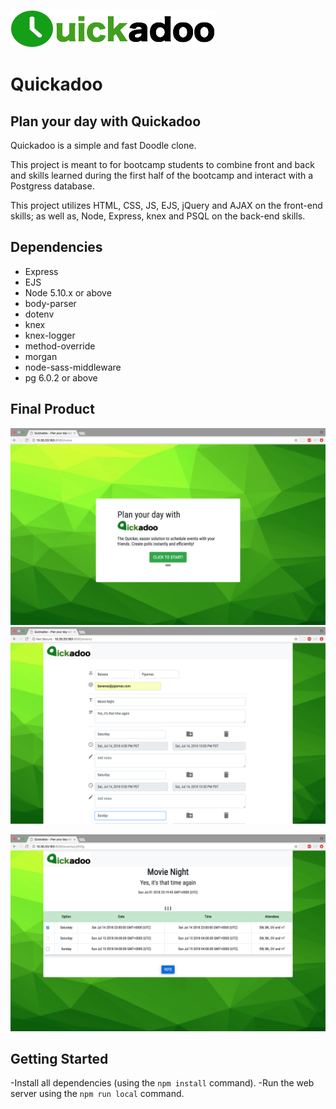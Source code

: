 !["Logo"](https://github.com/Wisara8/quickadoo/blob/master/docs/logo.png?raw=true)
# Quickadoo
## Plan your day with Quickadoo

Quickadoo is a simple and fast Doodle clone.

This project is meant to for bootcamp students to combine front and back and skills learned during the first half of the bootcamp and interact with a Postgress database.

This project utilizes HTML, CSS, JS, EJS, jQuery and AJAX on the front-end skills; as well as, Node, Express, knex and PSQL on the back-end skills.


## Dependencies

- Express
- EJS
- Node 5.10.x or above
- body-parser
- dotenv
- knex
- knex-logger
- method-override
- morgan
- node-sass-middleware
- pg 6.0.2 or above

## Final Product

!["Landing Page"](https://github.com/Wisara8/quickadoo/blob/master/docs/Landing%20Page.png?raw=true)
!["Create Event Page"](https://github.com/Wisara8/quickadoo/blob/master/docs/Event%20Form.png?raw=true)
<!-- !["Poll Page"]() -->
!["Poll Page wtih Votes"](https://github.com/Wisara8/quickadoo/blob/master/docs/Poll%20Page%20with%20Votes.png?raw=true)
<!-- !["Thanks for Voting!"]() -->

## Getting Started

-Install all dependencies (using the `npm install` command).
-Run the web server using the `npm run local` command.